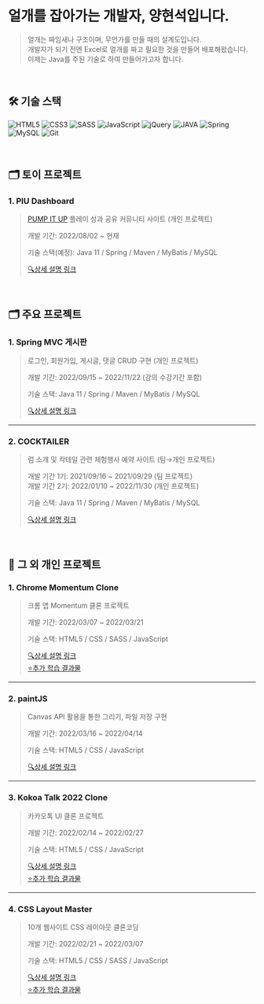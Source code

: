 <h1>얼개를 잡아가는 개발자, 양현석입니다.</h1>

>얼개는 짜임새나 구조이며, 무언가를 만들 때의 설계도입니다.  
>개발자가 되기 전엔 Excel로 얼개를 짜고 필요한 것을 만들어 배포해왔습니다.  
>이제는 Java를 주된 기술로 하여 만들어가고자 합니다.  

<br/>

<h2> 🛠️ 기술 스택 </h2>

![HTML5](https://img.shields.io/badge/-HTML5-F05032?style=for-the-badge&logo=html5&logoColor=ffffff)
![CSS3](https://img.shields.io/badge/-CSS3-007ACC?style=for-the-badge&logo=css3)
![SASS](https://img.shields.io/badge/-SASS-c66394?style=for-the-badge&logo=SASS&logoColor=ffffff)
![JavaScript](https://img.shields.io/badge/-JavaScript-%23F7DF1C?style=for-the-badge&logo=javascript&logoColor=000000&labelColor=%23F7DF1C&color=%23FFCE5A)
![jQuery](https://img.shields.io/badge/-jQuery-0769ad?style=for-the-badge&logo=jQuery)
![JAVA](https://img.shields.io/badge/-Java-ea2d2e?style=for-the-badge&logo=java)
![Spring](https://img.shields.io/badge/-Spring-6cb52d?style=for-the-badge&logo=Spring&logoColor=white)
![MySQL](https://img.shields.io/badge/-MySQL-3e6e93?style=for-the-badge&logo=MySQL&logoColor=white)
![Git](https://img.shields.io/badge/-Git-F05032?style=for-the-badge&logo=git&logoColor=ffffff)

<br/>

<h2> 🗂️ 토이 프로젝트 </h2>

### 1. PIU Dashboard
>[PUMP IT UP](https://www.piugame.com/piu.xx/pumpitup/hardware.php) 플레이 성과 공유 커뮤니티 사이트 (개인 프로젝트)  
>  
>개발 기간: 2022/08/02 ~ 현재  
>  
>기술 스택(예정): Java 11 / Spring / Maven / MyBatis / MySQL  
>  
>[🔍상세 설명 링크](https://allchan.notion.site/PIU-Dashboard-Project-View-deb8d9445fef495097c1a63d9d652aff)

<br/>

<h2> 🗂️ 주요 프로젝트 </h2>

### 1. Spring MVC 게시판
>로그인, 회원가입, 게시글, 댓글 CRUD 구현 (개인 프로젝트)  
>  
>개발 기간: 2022/09/15 ~ 2022/11/22 (강의 수강기간 포함)  
>  
>기술 스택: Java 11 / Spring / Maven / MyBatis / MySQL  
>  
>[🔍상세 설명 링크](https://github.com/a11chan/springJungSuk_ch4_1)

---

### 2. COCKTAILER
>럼 소개 및 칵테일 관련 체험행사 예약 사이트 (팀→개인 프로젝트)  
>  
>개발 기간 1기: 2021/09/16 ~ 2021/09/29 (팀 프로젝트)  
>개발 기간 2기: 2022/01/10 ~ 2022/11/30 (개인 프로젝트)  
>
>기술 스택: Java 11 / Spring / Maven / MyBatis / MySQL  
>  
>[🔍상세 설명 링크](https://github.com/a11chan/cocktailer_1.0)

<br/>

<h2> 📂 그 외 개인 프로젝트 </h2>

### 1. Chrome Momentum Clone
>크롬 앱 Momentum 클론 프로젝트  
>  
>개발 기간: 2022/03/07 ~ 2022/03/21  
>  
>기술 스택: HTML5 / CSS / SASS / JavaScript  
>  
>[🔍상세 설명 링크](https://github.com/a11chan/my-momentum)  
>[⭐추가 학습 결과물](https://allchan.notion.site/JS-30ee746a17aa4c9f8a00ccc74333b22e)

---

### 2. paintJS
>Canvas API 활용을 통한 그리기, 파일 저장 구현  
>  
>개발 기간: 2022/03/16 ~ 2022/04/14  
>  
>기술 스택: HTML5 / CSS / JavaScript  
>  
>[🔍상세 설명 링크](https://github.com/a11chan/paintjs)

---

### 3. Kokoa Talk 2022 Clone  
>카카오톡 UI 클론 프로젝트
>  
>개발 기간: 2022/02/14 ~ 2022/02/27  
>  
>기술 스택: HTML5 / CSS / JavaScript  
>  
>[🔍상세 설명 링크](https://github.com/a11chan/kokoa-clone-2022)  
>[⭐추가 학습 결과물](https://allchan.notion.site/cbdb362ca8424ef0b6d0aab5c103b05a)

---

### 4. CSS Layout Master  
>10개 웹사이트 CSS 레이아웃 클론코딩
>  
>개발 기간: 2022/02/21 ~ 2022/03/07  
>  
>기술 스택: HTML5 / CSS / SASS / JavaScript  
>  
>[🔍상세 설명 링크](https://github.com/a11chan/cssLayoutMaster)  
>[⭐추가 학습 결과물](https://allchan.notion.site/CSS-Layout-98145607337440b9a17c0982476b6c2f)
